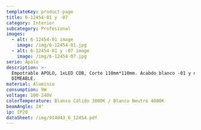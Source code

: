 ```yaml
---
templateKey: product-page
title: 6-12454-01 y -07
category: Interior
subcategory: Profesional
images:
  - alt: 6-12454-01 image
    image: /img/6-12454-01.jpg
  - alt: 6-12454-01 y -07 image
    image: /img/6-12454-07.jpg
serie: Apolo
description: >-
  Empotrable APOLO, 1xLED COB, Corte 110mm*110mm. Acabdo blanco -01 y negro -07.
  DIMEABLE.
material: Aluminio
consumption: 9W
voltage: 100-240V
colorTemperature: Blanco Cálido 3000K / Blanco Neutro 4000K
beamAngle: 24°
ip: IP20
dataSheet: /img/914d43_6_12454.pdf
---
```


